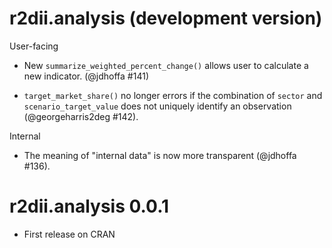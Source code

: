 # r2dii.analysis (development version)

User-facing

* New `summarize_weighted_percent_change()` allows user to calculate a new indicator. (@jdhoffa #141)

* `target_market_share()` no longer errors if the combination of `sector` and `scenario_target_value` does not uniquely identify an observation (@georgeharris2deg #142).

Internal

* The meaning of "internal data" is now more transparent (@jdhoffa #136).

# r2dii.analysis 0.0.1

* First release on CRAN
